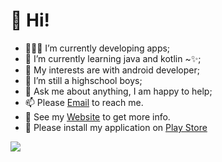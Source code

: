 # :wave: Hi! 

- 👨🏽‍💻 I’m currently developing apps;
- 🌱 I’m currently learning java and kotlin ~✨; 
- 🤔 My interests are with android developer;
- 💼 I’m still a highschool boys;
- 💬 Ask me about anything, I am happy to help;
- 📫 Please [Email](mailto:makhalibagas1@gmail.com) to reach me.
- 📝 See my [Website](https://makhalibagas.me/) to get more info.
- 📝 Please install my application on [Play Store](https://play.google.com/store/apps/dev?id=7665747635068935583)


<img src="https://komarev.com/ghpvc/?username=akumakhalibagas&color=green&style=flat-square">


